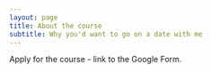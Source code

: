 ```yaml
---
layout: page
title: About the course
subtitle: Why you'd want to go on a date with me
---
```


Apply for the course - link to the Google Form.
